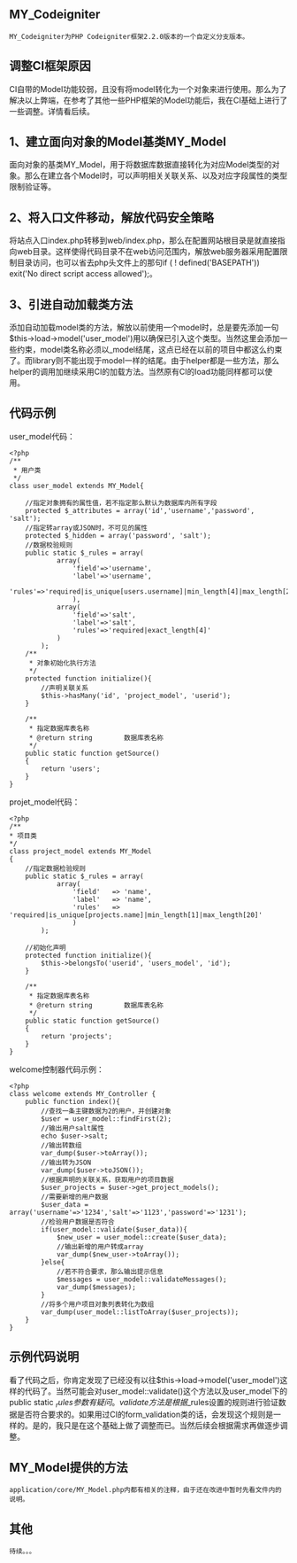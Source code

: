 ## MY_Codeigniter

	MY_Codeigniter为PHP Codeigniter框架2.2.0版本的一个自定义分支版本。

## 调整CI框架原因

CI自带的Model功能较弱，且没有将model转化为一个对象来进行使用。那么为了解决以上弊端，在参考了其他一些PHP框架的Model功能后，我在CI基础上进行了一些调整。详情看后续。

## 1、建立面向对象的Model基类MY_Model

面向对象的基类MY_Model，用于将数据库数据直接转化为对应Model类型的对象。那么在建立各个Model时，可以声明相关关联关系、以及对应字段属性的类型限制验证等。


## 2、将入口文件移动，解放代码安全策略

将站点入口index.php转移到web/index.php，那么在配置网站根目录是就直接指向web目录。这样使得代码目录不在web访问范围内，解放web服务器采用配置限制目录访问，也可以省去php头文件上的那句if ( ! defined('BASEPATH')) exit('No direct script access allowed');。

## 3、引进自动加载类方法

添加自动加载model类的方法，解放以前使用一个model时，总是要先添加一句$this->load->model('user_model')用以确保已引入这个类型。当然这里会添加一些约束，model类名称必须以_model结尾，这点已经在以前的项目中都这么约束了。而library则不能出现于model一样的结尾。由于helper都是一些方法，那么helper的调用加继续采用CI的加载方法。当然原有CI的load功能同样都可以使用。

## 代码示例

user_model代码：
	
	<?php
	/**
	 * 用户类
	 */
	class user_model extends MY_Model{
	
		//指定对象拥有的属性值，若不指定那么默认为数据库内所有字段
		protected $_attributes = array('id','username','password', 'salt');
		//指定转array或JSON时，不可见的属性
		protected $_hidden = array('password', 'salt');
		//数据校验规则
		public static $_rules = array(
				array(
					'field'=>'username',
					'label'=>'username',
					'rules'=>'required|is_unique[users.username]|min_length[4]|max_length[20]'
					),
				array(
					'field'=>'salt',
					'label'=>'salt',
					'rules'=>'required|exact_length[4]'
				)
			);
		/**
		 * 对象初始化执行方法
		 */
		protected function initialize(){
			//声明关联关系
			$this->hasMany('id', 'project_model', 'userid');
		}
	
		/**
		 * 指定数据库表名称
		 * @return string        数据库表名称
		 */
		public static function getSource()
		{
			return 'users';
		}
	}

projet_model代码：
	
	<?php
	/**
	* 项目类
	*/
	class project_model extends MY_Model
	{
		//指定数据检验规则
		public static $_rules = array(
				array(
					'field'   => 'name', 
					'label'   => 'name', 
					'rules'   => 'required|is_unique[projects.name]|min_length[1]|max_length[20]'
					)
			);
	
		//初始化声明
		protected function initialize(){
			$this->belongsTo('userid', 'users_model', 'id');
		}
	
		/**
		 * 指定数据库表名称
		 * @return string        数据库表名称
		 */
		public static function getSource()
		{
			return 'projects';
		}
	}
	
welcome控制器代码示例：

	<?php
	class welcome extends MY_Controller	{
		public function index(){
			//查找一条主键数据为2的用户，并创建对象
			$user = user_model::findFirst(2);
			//输出用户salt属性
			echo $user->salt;
			//输出转数组
			var_dump($user->toArray());
			//输出转为JSON
			var_dump($user->toJSON());
			//根据声明的关联关系，获取用户的项目数据
			$user_projects = $user->get_project_models();
			//需要新增的用户数据
			$user_data = array('username'=>'1234','salt'=>'1123','password'=>'1231');
			//检验用户数据是否符合
			if(user_model::validate($user_data)){
				$new_user = user_model::create($user_data);
				//输出新增的用户转成array
				var_dump($new_user->toArray());
			}else{
				//若不符合要求，那么输出提示信息
				$messages = user_model::validateMessages();
				var_dump($messages);
			}
			//将多个用户项目对象列表转化为数组
			var_dump(user_model::listToArray($user_projects));
		}
	}

## 示例代码说明

看了代码之后，你肯定发现了已经没有以往$this->load->model('user_model')这样的代码了。当然可能会对user_model::validate()这个方法以及user_model下的public static $_rules参数有疑问。validate方法是根据$_rules设置的规则进行验证数据是否符合要求的。如果用过CI的form_validation类的话，会发现这个规则是一样的。是的，我只是在这个基础上做了调整而已。当然后续会根据需求再做逐步调整。

## MY_Model提供的方法
	
	application/core/MY_Model.php内都有相关的注释，由于还在改进中暂时先看文件内的说明。


## 其他
	待续。。。
